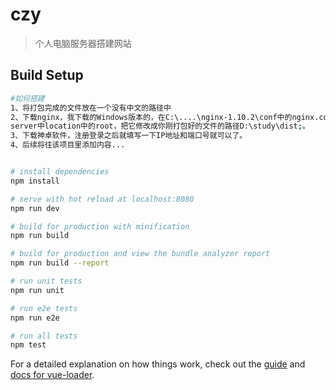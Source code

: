 # czy

> 个人电脑服务器搭建网站

## Build Setup

``` bash
#如何搭建
1、将打包完成的文件放在一个没有中文的路径中
2、下载nginx，我下载的Windows版本的，在C:\....\nginx-1.10.2\conf中的nginx.conf文件中修改server中的端口和
server中location中的root，把它修改成你刚打包好的文件的路径D:\study\dist;。
3、下载神卓软件，注册登录之后就填写一下IP地址和端口号就可以了。
4、后续将往该项目里添加内容...


# install dependencies
npm install

# serve with hot reload at localhost:8080
npm run dev

# build for production with minification
npm run build

# build for production and view the bundle analyzer report
npm run build --report

# run unit tests
npm run unit

# run e2e tests
npm run e2e

# run all tests
npm test
```

For a detailed explanation on how things work, check out the [guide](http://vuejs-templates.github.io/webpack/) and [docs for vue-loader](http://vuejs.github.io/vue-loader).
